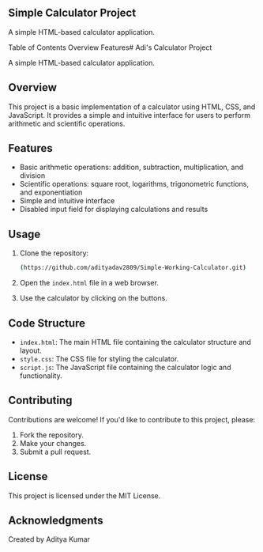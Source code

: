 ## Simple Calculator Project
A simple HTML-based calculator application.

Table of Contents
Overview
Features# Adi's Calculator Project

A simple HTML-based calculator application.

## Overview

This project is a basic implementation of a calculator using HTML, CSS, and JavaScript. It provides a simple and intuitive interface for users to perform arithmetic and scientific operations.

## Features

- Basic arithmetic operations: addition, subtraction, multiplication, and division
- Scientific operations: square root, logarithms, trigonometric functions, and exponentiation
- Simple and intuitive interface
- Disabled input field for displaying calculations and results

## Usage

1. Clone the repository:
    ```bash
    (https://github.com/adityadav2809/Simple-Working-Calculator.git)
    ```

2. Open the `index.html` file in a web browser.

3. Use the calculator by clicking on the buttons.

## Code Structure

- `index.html`: The main HTML file containing the calculator structure and layout.
- `style.css`: The CSS file for styling the calculator.
- `script.js`: The JavaScript file containing the calculator logic and functionality.

## Contributing

Contributions are welcome! If you'd like to contribute to this project, please:

1. Fork the repository.
2. Make your changes.
3. Submit a pull request.

## License

This project is licensed under the MIT License.

## Acknowledgments

Created by Aditya Kumar

